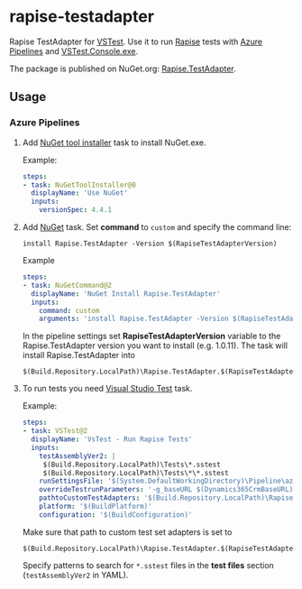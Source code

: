 # rapise-testadapter

Rapise TestAdapter for [VSTest](https://github.com/microsoft/vstest). Use it to run [Rapise](https://www.inflectra.com/Rapise/) tests with [Azure Pipelines](https://docs.microsoft.com/en-us/azure/devops/pipelines/?view=azure-devops) and [VSTest.Console.exe](https://docs.microsoft.com/en-us/visualstudio/test/vstest-console-options).

The package is published on NuGet.org: [Rapise.TestAdapter](https://www.nuget.org/packages/Rapise.TestAdapter/).

## Usage

### Azure Pipelines

1. Add [NuGet tool installer](https://docs.microsoft.com/en-us/azure/devops/pipelines/tasks/tool/nuget?view=azure-devops) task to install NuGet.exe.
    
    Example:
    
    ```yaml
    steps:
    - task: NuGetToolInstaller@0
      displayName: 'Use NuGet'
      inputs:
        versionSpec: 4.4.1
    ```
2. Add [NuGet](https://docs.microsoft.com/en-us/azure/devops/pipelines/tasks/package/nuget?view=azure-devops) task. Set **command** to `custom` and specify the command line:

    ```
    install Rapise.TestAdapter -Version $(RapiseTestAdapterVersion)
    ```
    
    Example
    
    ```yaml
    steps:
    - task: NuGetCommand@2
      displayName: 'NuGet Install Rapise.TestAdapter'
      inputs:
        command: custom
        arguments: 'install Rapise.TestAdapter -Version $(RapiseTestAdapterVersion)'    
    ```
    
    In the pipeline settings set **RapiseTestAdapterVersion** variable to the Rapise.TestAdapter version you want to install (e.g. 1.0.11). The task will install Rapise.TestAdapter into 
    
    ```
    $(Build.Repository.LocalPath)\Rapise.TestAdapter.$(RapiseTestAdapterVersion)\lib\net472
    ```
3. To run tests you need [Visual Studio Test](https://docs.microsoft.com/en-us/azure/devops/pipelines/tasks/test/vstest?view=azure-devops) task.

    Example:
    
    ```yaml
    steps:
    - task: VSTest@2
      displayName: 'VsTest - Run Rapise Tests'
      inputs:
        testAssemblyVer2: |
         $(Build.Repository.LocalPath)\Tests\*.sstest
         $(Build.Repository.LocalPath)\Tests\*\*.sstest
        runSettingsFile: '$(System.DefaultWorkingDirectory)\Pipeline\azure.runsettings'
        overrideTestrunParameters: '-g_baseURL $(Dynamics365CrmBaseURL) -g_password $(Dynamics365CrmPassword) -g_browserLibrary $(RapiseBrowserProfile)'
        pathtoCustomTestAdapters: '$(Build.Repository.LocalPath)\Rapise.TestAdapter.$(RapiseTestAdapterVersion)\lib\net472'
        platform: '$(BuildPlatform)'
        configuration: '$(BuildConfiguration)'
    ```

    Make sure that path to custom test set adapters is set to
    
    ```
    $(Build.Repository.LocalPath)\Rapise.TestAdapter.$(RapiseTestAdapterVersion)\lib\net472
    ```
    
    Specify patterns to search for `*.sstest` files in the **test files** section (`testAssemblyVer2` in YAML).
    
    
